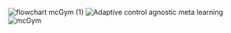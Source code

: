 ![flowchart mcGym (1)](https://github.com/user-attachments/assets/7b72b8f4-c4c1-456e-a491-9aea6b2e5d57)
![Adaptive control agnostic meta learning](https://github.com/user-attachments/assets/e0b6c600-7e36-45d1-badc-5086af2c22e9)
![mcGym](https://github.com/user-attachments/assets/94456326-11ca-431d-b9c2-7d782a7df2ae)
